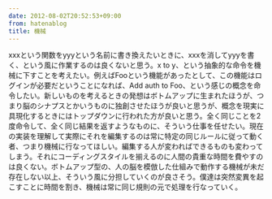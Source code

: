 ```yaml
---
date: 2012-08-02T20:52:53+09:00
from: hatenablog
title: 機械
---
```


<p>xxxという関数をyyyという名前に書き換えたいときに、xxxを消してyyyを書く、という風に作業するのは良くないと思う。x to y、という抽象的な命令を機械に下すことを考えたい。例えばFooという機能があったとして、この機能はログインが必要だということになれば、Add auth to Foo、という感じの概念を命令したい。新しいものを考えるときの発想はボトムアップに生まれたほうが、つまり脳のシナプスとかいうものに独創させたほうが良いと思うが、概念を現実に具現化するときにはトップダウンに行われた方が良いと思う。全く同じことを2度命令して、全く同じ結果を返すようなものに、そういう仕事を任せたい。現在の実装を理解して実際にそれを編集するのは常に特定の同じルールに従って動く者、つまり機械に行なってほしい。編集する人が変わればできるものも変わってしまう。それにコーディングスタイルを揃えるのに人間の貴重な時間を費やすのは良くない。ボトムアップ型の、人の脳を模倣した仕組みで動作する機械が未だ存在しない以上、そういう風に分担していくのが良さそう。僕達は突然変異を起こすことに時間を割き、機械は常に同じ規則の元で処理を行なっていく。</p>

